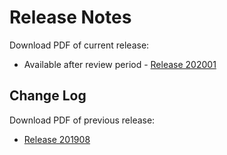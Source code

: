 # Release Notes

Download PDF of current release:
- Available after review period - [Release 202001]()




## Change Log




Download PDF of previous release:
- [Release 201908](https://chaoss.github.io/website/release/201908/CHAOSS-Metrics-Release-201908.pdf)
